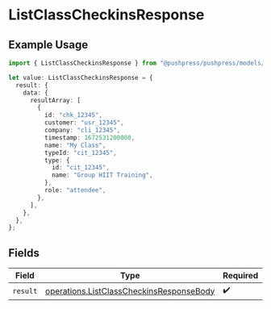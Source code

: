 # ListClassCheckinsResponse

## Example Usage

```typescript
import { ListClassCheckinsResponse } from "@pushpress/pushpress/models/operations";

let value: ListClassCheckinsResponse = {
  result: {
    data: {
      resultArray: [
        {
          id: "chk_12345",
          customer: "usr_12345",
          company: "cli_12345",
          timestamp: 1672531200000,
          name: "My Class",
          typeId: "cit_12345",
          type: {
            id: "cit_12345",
            name: "Group HIIT Training",
          },
          role: "attendee",
        },
      ],
    },
  },
};
```

## Fields

| Field                                                                                                | Type                                                                                                 | Required                                                                                             | Description                                                                                          |
| ---------------------------------------------------------------------------------------------------- | ---------------------------------------------------------------------------------------------------- | ---------------------------------------------------------------------------------------------------- | ---------------------------------------------------------------------------------------------------- |
| `result`                                                                                             | [operations.ListClassCheckinsResponseBody](../../models/operations/listclasscheckinsresponsebody.md) | :heavy_check_mark:                                                                                   | N/A                                                                                                  |